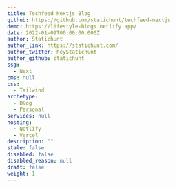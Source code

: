 ```yaml
---
title: Techfeed Nextjs Blog
github: https://github.com/statichunt/techfeed-nextjs
demo: https://lifestyle-blogs.netlify.app/
date: 2022-01-09T00:00:00.000Z
author: Statichunt
author_link: https://statichunt.com/
author_twitter: heyStatichunt
author_github: statichunt
ssg:
  - Next
cms: null
css:
  - Tailwind
archetype:
  - Blog
  - Personal
services: null
hosting:
  - Netlify
  - Vercel
description: ""
stale: false
disabled: false
disabled_reason: null
draft: false
weight: 1
---
```

